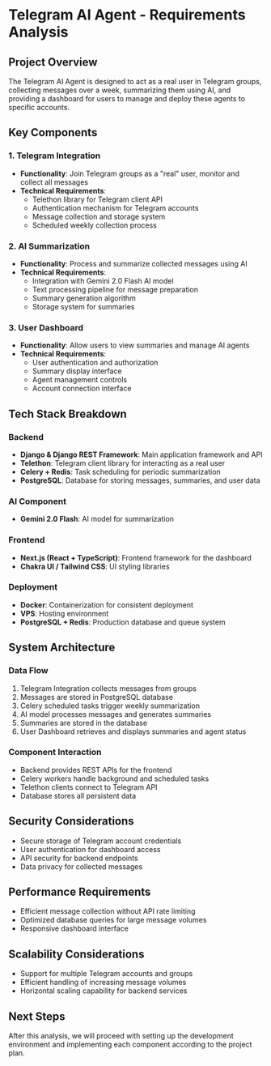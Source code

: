 # Telegram AI Agent - Requirements Analysis

## Project Overview
The Telegram AI Agent is designed to act as a real user in Telegram groups, collecting messages over a week, summarizing them using AI, and providing a dashboard for users to manage and deploy these agents to specific accounts.

## Key Components

### 1. Telegram Integration
- **Functionality**: Join Telegram groups as a "real" user, monitor and collect all messages
- **Technical Requirements**:
  - Telethon library for Telegram client API
  - Authentication mechanism for Telegram accounts
  - Message collection and storage system
  - Scheduled weekly collection process

### 2. AI Summarization
- **Functionality**: Process and summarize collected messages using AI
- **Technical Requirements**:
  - Integration with Gemini 2.0 Flash AI model
  - Text processing pipeline for message preparation
  - Summary generation algorithm
  - Storage system for summaries

### 3. User Dashboard
- **Functionality**: Allow users to view summaries and manage AI agents
- **Technical Requirements**:
  - User authentication and authorization
  - Summary display interface
  - Agent management controls
  - Account connection interface

## Tech Stack Breakdown

### Backend
- **Django & Django REST Framework**: Main application framework and API
- **Telethon**: Telegram client library for interacting as a real user
- **Celery + Redis**: Task scheduling for periodic summarization
- **PostgreSQL**: Database for storing messages, summaries, and user data

### AI Component
- **Gemini 2.0 Flash**: AI model for summarization

### Frontend
- **Next.js (React + TypeScript)**: Frontend framework for the dashboard
- **Chakra UI / Tailwind CSS**: UI styling libraries

### Deployment
- **Docker**: Containerization for consistent deployment
- **VPS**: Hosting environment
- **PostgreSQL + Redis**: Production database and queue system

## System Architecture

### Data Flow
1. Telegram Integration collects messages from groups
2. Messages are stored in PostgreSQL database
3. Celery scheduled tasks trigger weekly summarization
4. AI model processes messages and generates summaries
5. Summaries are stored in the database
6. User Dashboard retrieves and displays summaries and agent status

### Component Interaction
- Backend provides REST APIs for the frontend
- Celery workers handle background and scheduled tasks
- Telethon clients connect to Telegram API
- Database stores all persistent data

## Security Considerations
- Secure storage of Telegram account credentials
- User authentication for dashboard access
- API security for backend endpoints
- Data privacy for collected messages

## Performance Requirements
- Efficient message collection without API rate limiting
- Optimized database queries for large message volumes
- Responsive dashboard interface

## Scalability Considerations
- Support for multiple Telegram accounts and groups
- Efficient handling of increasing message volumes
- Horizontal scaling capability for backend services

## Next Steps
After this analysis, we will proceed with setting up the development environment and implementing each component according to the project plan.
